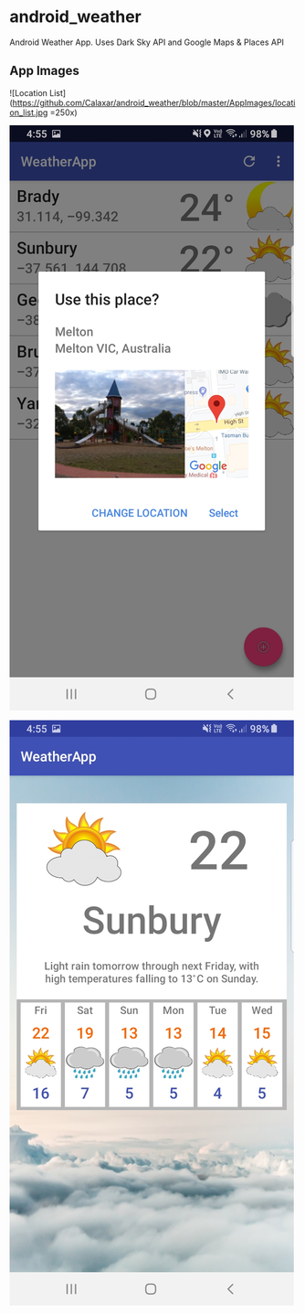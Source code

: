 # android_weather
Android Weather App. Uses Dark Sky API and Google Maps & Places API

## App Images
![Location List](https://github.com/Calaxar/android_weather/blob/master/AppImages/location_list.jpg =250x) 

![Google API Implementation](https://github.com/Calaxar/android_weather/blob/master/AppImages/google_API.jpg) 

![Weather Display View](https://github.com/Calaxar/android_weather/blob/master/AppImages/weather_data_display.jpg) 
